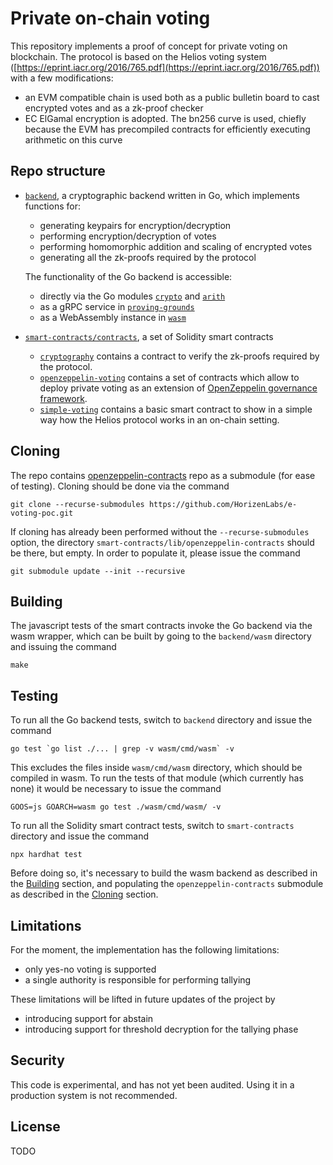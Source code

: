 # Private on-chain voting
This repository implements a proof of concept for private voting on blockchain.
The protocol is based on the Helios voting system ([https://eprint.iacr.org/2016/765.pdf](https://eprint.iacr.org/2016/765.pdf)) with a few modifications:
- an EVM compatible chain is used both as a public bulletin board to cast encrypted votes and as a zk-proof checker
- EC ElGamal encryption is adopted. The bn256 curve is used, chiefly because the EVM has precompiled contracts for efficiently executing arithmetic on this curve

## Repo structure
- [`backend`](./backend/), a cryptographic backend written in Go, which implements functions for:
    * generating keypairs for encryption/decryption
    * performing encryption/decryption of votes
    * performing homomorphic addition and scaling of encrypted votes
    * generating all the zk-proofs required by the protocol

  The functionality of the Go backend is accessible:
    * directly via the Go modules [`crypto`](./backend/crypto/) and [`arith`](./backend/arith/)
    * as a gRPC service in [`proving-grounds`](./backend/proving-grounds/)
    * as a WebAssembly instance in [`wasm`](./backend/wasm/)
- [`smart-contracts/contracts`](./smart-contracts/), a set of Solidity smart contracts
    * [`cryptography`](./smart-contracts/contracts/cryptography/) contains a contract to verify the zk-proofs required by the protocol.
    * [`openzeppelin-voting`](./smart-contracts/contracts/openzeppelin-voting/) contains a set of contracts which allow to deploy private voting as an extension of [OpenZeppelin governance framework](https://docs.openzeppelin.com/contracts/4.x/api/governance).
    * [`simple-voting`](./smart-contracts/contracts/simple-voting/) contains a basic smart contract to show in a simple way how the Helios protocol works in an on-chain setting.

## Cloning
The repo contains [openzeppelin-contracts](https://github.com/OpenZeppelin/openzeppelin-contracts) repo as a submodule (for ease of testing).
Cloning should be done via the command
```
git clone --recurse-submodules https://github.com/HorizenLabs/e-voting-poc.git
```
If cloning has already been performed without the `--recurse-submodules` option, the directory `smart-contracts/lib/openzeppelin-contracts` should be there, but empty. In order to populate it, please issue the command
```
git submodule update --init --recursive
```

## Building
The javascript tests of the smart contracts invoke the Go backend via the wasm wrapper, which can be built by going to the `backend/wasm` directory and issuing the command
```
make
```

## Testing
To run all the Go backend tests, switch to `backend` directory and issue the command
```
go test `go list ./... | grep -v wasm/cmd/wasm` -v
```
This excludes the files inside `wasm/cmd/wasm` directory, which should be compiled in wasm. To run the tests of that module (which currently has none) it would be necessary to issue the command
```
GOOS=js GOARCH=wasm go test ./wasm/cmd/wasm/ -v
```

To run all the Solidity smart contract tests, switch to `smart-contracts` directory and issue the command
```
npx hardhat test
```
Before doing so, it's necessary to build the wasm backend as described in the [Building](#building) section, and populating the `openzeppelin-contracts` submodule as described in the [Cloning](#cloning) section.

## Limitations
For the moment, the implementation has the following limitations:
- only yes-no voting is supported
- a single authority is responsible for performing tallying

These limitations will be lifted in future updates of the project by
- introducing support for abstain
- introducing support for threshold decryption for the tallying phase

## Security
This code is experimental, and has not yet been audited. Using it in a production system is not recommended.

## License
TODO